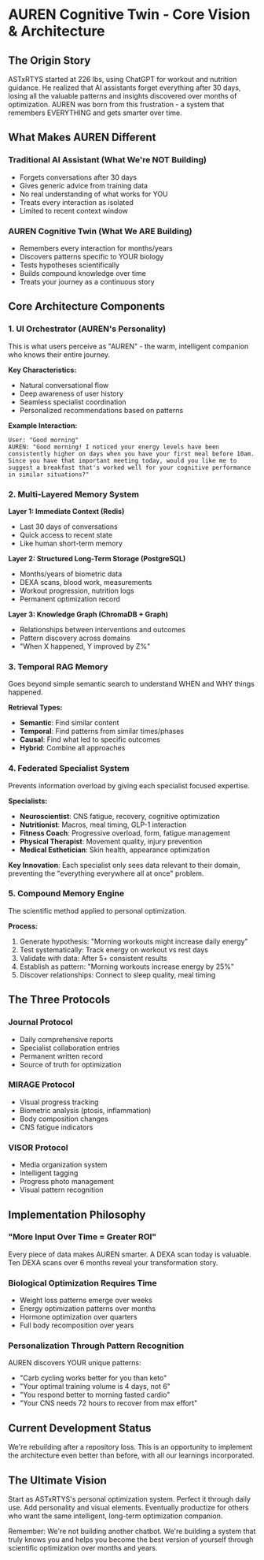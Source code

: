 # AUREN Cognitive Twin - Core Vision & Architecture

## The Origin Story
ASTxRTYS started at 226 lbs, using ChatGPT for workout and nutrition guidance. He realized that AI assistants forget everything after 30 days, losing all the valuable patterns and insights discovered over months of optimization. AUREN was born from this frustration - a system that remembers EVERYTHING and gets smarter over time.

## What Makes AUREN Different

### Traditional AI Assistant (What We're NOT Building)
- Forgets conversations after 30 days
- Gives generic advice from training data
- No real understanding of what works for YOU
- Treats every interaction as isolated
- Limited to recent context window

### AUREN Cognitive Twin (What We ARE Building)
- Remembers every interaction for months/years
- Discovers patterns specific to YOUR biology
- Tests hypotheses scientifically
- Builds compound knowledge over time
- Treats your journey as a continuous story

## Core Architecture Components

### 1. UI Orchestrator (AUREN's Personality)
This is what users perceive as "AUREN" - the warm, intelligent companion who knows their entire journey.

**Key Characteristics:**
- Natural conversational flow
- Deep awareness of user history
- Seamless specialist coordination
- Personalized recommendations based on patterns

**Example Interaction:**
```
User: "Good morning"
AUREN: "Good morning! I noticed your energy levels have been consistently higher on days when you have your first meal before 10am. Since you have that important meeting today, would you like me to suggest a breakfast that's worked well for your cognitive performance in similar situations?"
```

### 2. Multi-Layered Memory System

**Layer 1: Immediate Context (Redis)**
- Last 30 days of conversations
- Quick access to recent state
- Like human short-term memory

**Layer 2: Structured Long-Term Storage (PostgreSQL)**
- Months/years of biometric data
- DEXA scans, blood work, measurements
- Workout progression, nutrition logs
- Permanent optimization record

**Layer 3: Knowledge Graph (ChromaDB + Graph)**
- Relationships between interventions and outcomes
- Pattern discovery across domains
- "When X happened, Y improved by Z%"

### 3. Temporal RAG Memory
Goes beyond simple semantic search to understand WHEN and WHY things happened.

**Retrieval Types:**
- **Semantic**: Find similar content
- **Temporal**: Find patterns from similar times/phases
- **Causal**: Find what led to specific outcomes
- **Hybrid**: Combine all approaches

### 4. Federated Specialist System
Prevents information overload by giving each specialist focused expertise.

**Specialists:**
- **Neuroscientist**: CNS fatigue, recovery, cognitive optimization
- **Nutritionist**: Macros, meal timing, GLP-1 interaction
- **Fitness Coach**: Progressive overload, form, fatigue management
- **Physical Therapist**: Movement quality, injury prevention
- **Medical Esthetician**: Skin health, appearance optimization

**Key Innovation**: Each specialist only sees data relevant to their domain, preventing the "everything everywhere all at once" problem.

### 5. Compound Memory Engine
The scientific method applied to personal optimization.

**Process:**
1. Generate hypothesis: "Morning workouts might increase daily energy"
2. Test systematically: Track energy on workout vs rest days
3. Validate with data: After 5+ consistent results
4. Establish as pattern: "Morning workouts increase energy by 25%"
5. Discover relationships: Connect to sleep quality, meal timing

## The Three Protocols

### Journal Protocol
- Daily comprehensive reports
- Specialist collaboration entries
- Permanent written record
- Source of truth for optimization

### MIRAGE Protocol
- Visual progress tracking
- Biometric analysis (ptosis, inflammation)
- Body composition changes
- CNS fatigue indicators

### VISOR Protocol
- Media organization system
- Intelligent tagging
- Progress photo management
- Visual pattern recognition

## Implementation Philosophy

### "More Input Over Time = Greater ROI"
Every piece of data makes AUREN smarter. A DEXA scan today is valuable. Ten DEXA scans over 6 months reveal your transformation story.

### Biological Optimization Requires Time
- Weight loss patterns emerge over weeks
- Energy optimization patterns over months
- Hormone optimization over quarters
- Full body recomposition over years

### Personalization Through Pattern Recognition
AUREN discovers YOUR unique patterns:
- "Carb cycling works better for you than keto"
- "Your optimal training volume is 4 days, not 6"
- "You respond better to morning fasted cardio"
- "Your CNS needs 72 hours to recover from max effort"

## Current Development Status
We're rebuilding after a repository loss. This is an opportunity to implement the architecture even better than before, with all our learnings incorporated.

## The Ultimate Vision
Start as ASTxRTYS's personal optimization system. Perfect it through daily use. Add personality and visual elements. Eventually productize for others who want the same intelligent, long-term optimization companion.

Remember: We're not building another chatbot. We're building a system that truly knows you and helps you become the best version of yourself through scientific optimization over months and years.